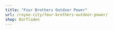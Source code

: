 ```yaml
---
title: "Four Brothers Outdoor Power"
url: /royse-city/four-brothers-outdoor-power/
shop: Dorfladen
---
```

